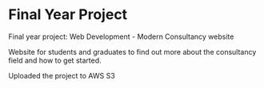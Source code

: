# **Final Year Project** 

Final year project: Web Development - Modern Consultancy website 

Website for students and graduates to find out more about the consultancy field and how to get started. 

Uploaded the project to AWS S3
